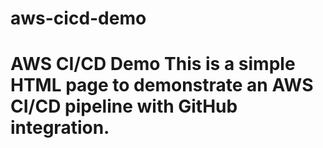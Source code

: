 # aws-cicd-demo
# AWS CI/CD Demo  This is a simple HTML page to demonstrate an AWS CI/CD pipeline with GitHub integration.
